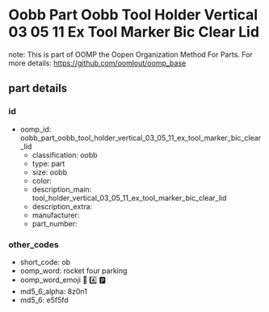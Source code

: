 # Oobb Part Oobb Tool Holder Vertical 03 05 11 Ex Tool Marker Bic Clear Lid  

note: This is part of OOMP the Oopen Organization Method For Parts. For more details: https://github.com/oomlout/oomp_base

##  part details





### id
* oomp_id: oobb_part_oobb_tool_holder_vertical_03_05_11_ex_tool_marker_bic_clear_lid
  * classification: oobb
  * type: part
  * size: oobb
  * color: 
  * description_main: tool_holder_vertical_03_05_11_ex_tool_marker_bic_clear_lid
  * description_extra: 
  * manufacturer: 
  * part_number: 

### other_codes
* short_code: ob
* oomp_word: rocket four parking
* oomp_word_emoji :rocket: :four: :parking:
* md5_6_alpha: 8z0n1
* md5_6: e5f5fd